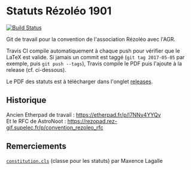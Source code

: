 Statuts Rézoléo 1901
====================

[![Build Status](https://travis-ci.org/rezoleo/Convention_AGR.svg?branch=master)](https://travis-ci.org/rezoleo/Convention_AGR)

Git de travail pour la convention de l'association Rézoléo avec l'AGR.

Travis CI compile automatiquement à chaque push pour vérifier que le LaTeX est valide. Si jamais un commit est taggé (`git tag 2017-05-05` par exemple, puis `git push --tags`), Travis compile le PDF puis l'ajoute à la release (cf. ci-dessous).

Le PDF des statuts est à télécharger dans l'onglet [releases](https://github.com/rezoleo/Convention_AGR/releases).

## Historique

Ancien Etherpad de travail : https://etherpad.fr/p/l7NNy4YYQv  
Et le RFC de AstroNoot : https://rezopad.rez-gif.supelec.fr/p/convention_rezoleo_rfc

## Remerciements

[`constitution.cls`](https://github.com/maxence-lagalle/statuts-loi1901) (classe pour les statuts) par Maxence Lagalle